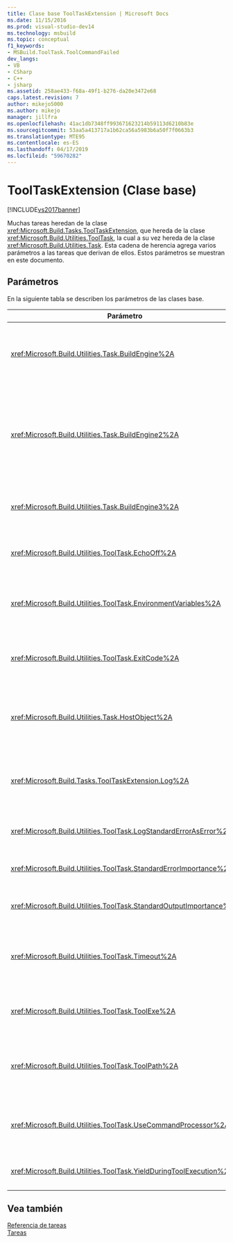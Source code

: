 ```yaml
---
title: Clase base ToolTaskExtension | Microsoft Docs
ms.date: 11/15/2016
ms.prod: visual-studio-dev14
ms.technology: msbuild
ms.topic: conceptual
f1_keywords:
- MSBuild.ToolTask.ToolCommandFailed
dev_langs:
- VB
- CSharp
- C++
- jsharp
ms.assetid: 258ae433-f68a-49f1-b276-da20e3472e68
caps.latest.revision: 7
author: mikejo5000
ms.author: mikejo
manager: jillfra
ms.openlocfilehash: 41ac1db7348ff993671623214b59113d6210b83e
ms.sourcegitcommit: 53aa5a413717a1b62ca56a5983b6a50f7f0663b3
ms.translationtype: MTE95
ms.contentlocale: es-ES
ms.lasthandoff: 04/17/2019
ms.locfileid: "59670282"
---
```

# <a name="tooltaskextension-base-class"></a>ToolTaskExtension (Clase base)
[!INCLUDE[vs2017banner](../includes/vs2017banner.md)]

Muchas tareas heredan de la clase <xref:Microsoft.Build.Tasks.ToolTaskExtension>, que hereda de la clase <xref:Microsoft.Build.Utilities.ToolTask>, la cual a su vez hereda de la clase <xref:Microsoft.Build.Utilities.Task>. Esta cadena de herencia agrega varios parámetros a las tareas que derivan de ellos. Estos parámetros se muestran en este documento.  
  
## <a name="parameters"></a>Parámetros  
 En la siguiente tabla se describen los parámetros de las clases base.  
  
|Parámetro|Descripción|  
|---------------|-----------------|  
|<xref:Microsoft.Build.Utilities.Task.BuildEngine%2A>|Parámetro <xref:Microsoft.Build.Framework.IBuildEngine> opcional.<br /><br /> Especifica la interfaz del motor de compilación disponible para las tareas. El motor de compilación establece automáticamente este parámetro para permitir que las tareas vuelvan a llamarlo.|  
|<xref:Microsoft.Build.Utilities.Task.BuildEngine2%2A>|Parámetro <xref:Microsoft.Build.Framework.IBuildEngine2> opcional.<br /><br /> Especifica la interfaz del motor de compilación disponible para las tareas. El motor de compilación establece automáticamente este parámetro para permitir que las tareas vuelvan a llamarlo.<br /><br /> Esta es una propiedad que permite que los autores de las tareas que heredan de esta clase no tengan que convertir el valor de `IBuildEngine` a `IBuildEngine2`.|  
|<xref:Microsoft.Build.Utilities.Task.BuildEngine3%2A>|Parámetro <xref:Microsoft.Build.Framework.IBuildEngine3> opcional.<br /><br /> Especifica la interfaz del motor de compilación proporcionado por el host.|  
|<xref:Microsoft.Build.Utilities.ToolTask.EchoOff%2A>|Parámetro `bool` opcional.<br /><br /> Cuando se establece en `true`, esta tarea pasa **/Q** a la línea de comandos cmd.exe de modo que la línea de comandos no se copie en stdout.|  
|<xref:Microsoft.Build.Utilities.ToolTask.EnvironmentVariables%2A>|Parámetro de matriz `String` opcional.<br /><br /> Matriz de pares de variables de entorno, separados por signos igual. Estas variables se pasan al ejecutable generado y, además, pasan el bloque de entorno normal o lo invalidan de manera selectiva.|  
|<xref:Microsoft.Build.Utilities.ToolTask.ExitCode%2A>|Parámetro de solo lectura de salida `Int32` opcional.<br /><br /> Especifica el código de salida proporcionado por el comando ejecutado. Si la tarea registró errores pero el proceso tenía un código de salida de 0 (correcto), se establece en -1.|  
|<xref:Microsoft.Build.Utilities.Task.HostObject%2A>|Parámetro <xref:Microsoft.Build.Framework.ITaskHost> opcional.<br /><br /> Especifica la instancia del objeto host (puede ser null). El motor de compilación establece esta propiedad si el IDE del host tiene un objeto host asociado a esta tarea concreta.|  
|<xref:Microsoft.Build.Tasks.ToolTaskExtension.Log%2A>|Parámetro de solo lectura <xref:Microsoft.Build.Utilities.TaskLoggingHelper> opcional.<br /><br /> Obtiene una instancia de una clase <xref:Microsoft.Build.Tasks.TaskLoggingHelperExtension> que contiene métodos de registro de tareas.|  
|<xref:Microsoft.Build.Utilities.ToolTask.LogStandardErrorAsError%2A>|Parámetro `bool` opcional.<br /><br /> Si `true`, todos los mensajes recibidos en el flujo de error estándar se registran como errores.|  
|<xref:Microsoft.Build.Utilities.ToolTask.StandardErrorImportance%2A>|Parámetro `String` opcional.<br /><br /> Importancia con la que se va a registrar el texto de la secuencia de salida estándar.|  
|<xref:Microsoft.Build.Utilities.ToolTask.StandardOutputImportance%2A>|Parámetro `String` opcional.<br /><br /> Importancia con la que se va a registrar el texto de la secuencia de salida estándar.|  
|<xref:Microsoft.Build.Utilities.ToolTask.Timeout%2A>|Parámetro `Int32` opcional virtual.<br /><br /> Especifica el tiempo en milisegundos después del cual se termina la tarea ejecutable. El valor predeterminado es `Int.MaxValue`, que indica que no hay período de tiempo de espera. El tiempo de espera se expresa en milisegundos.|  
|<xref:Microsoft.Build.Utilities.ToolTask.ToolExe%2A>|Parámetro `string` opcional virtual.<br /><br /> Los proyectos pueden implementarlo para invalidar ToolName. Las tareas pueden invalidarlo para conservar ToolName.|  
|<xref:Microsoft.Build.Utilities.ToolTask.ToolPath%2A>|Parámetro `string` opcional.<br /><br /> Especifica la ubicación desde donde la tarea carga el archivo ejecutable subyacente. Si no se especifica este parámetro, la tarea usa la ruta de instalación del SDK que se corresponde con la versión del marco de trabajo que está ejecutando [!INCLUDE[vstecmsbuild](../includes/vstecmsbuild-md.md)].|  
|<xref:Microsoft.Build.Utilities.ToolTask.UseCommandProcessor%2A>|Parámetro `bool` opcional.<br /><br /> Cuando se establece en `true`, esta tarea crea un archivo por lotes para la línea de comandos y lo ejecuta mediante el procesador de comandos, en lugar de ejecutar el comando directamente.|  
|<xref:Microsoft.Build.Utilities.ToolTask.YieldDuringToolExecution%2A>|Parámetro `bool` opcional.<br /><br /> Cuando se establece en `true`, esta tarea produce el nodo cuando se ejecuta la tarea.|  
  
## <a name="see-also"></a>Vea también  
 [Referencia de tareas](../msbuild/msbuild-task-reference.md)   
 [Tareas](../msbuild/msbuild-tasks.md)
